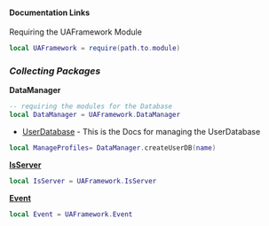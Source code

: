 #### **Documentation Links**

Requiring the UAFramework Module

``` lua
local UAFramework = require(path.to.module)
```

### *Collecting Packages*

**DataManager**

``` lua
-- requiring the modules for the Database
local DataManager = UAFramework.DataManager
```

- [UserDatabase](./UserDatabase.md) - This is the Docs for managing the UserDatabase
``` lua
local ManageProfiles= DataManager.createUserDB(name)
```


[**IsServer**](./IsServer.md)
``` lua
local IsServer = UAFramework.IsServer
```

[**Event**](./Event.md)
``` lua
local Event = UAFramework.Event
```